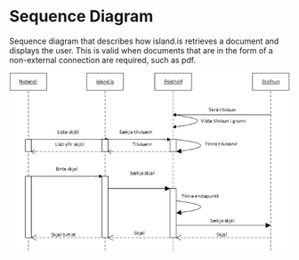 # Sequence Diagram

Sequence diagram that describes how island.is retrieves a document and displays the user. This is valid when documents that are in the form of a non-external connection are required, such as pdf.

![](./assets/sequence-diagram.png)
